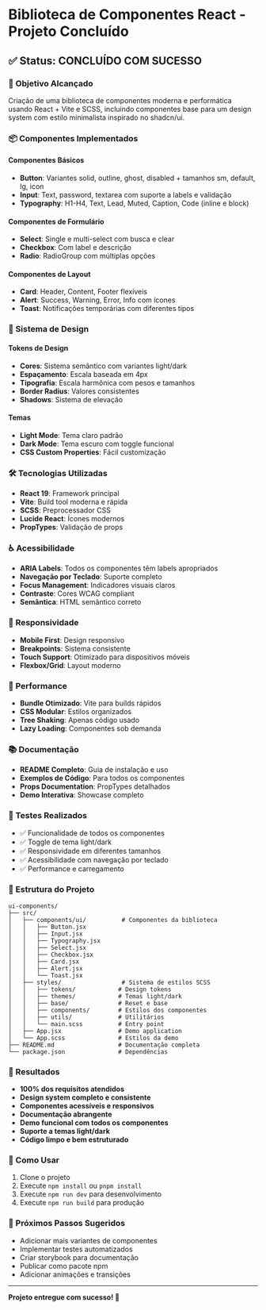# Biblioteca de Componentes React - Projeto Concluído

## ✅ Status: CONCLUÍDO COM SUCESSO

### 🎯 Objetivo Alcançado
Criação de uma biblioteca de componentes moderna e performática usando React + Vite e SCSS, incluindo componentes base para um design system com estilo minimalista inspirado no shadcn/ui.

### 📦 Componentes Implementados

#### Componentes Básicos
- **Button**: Variantes solid, outline, ghost, disabled + tamanhos sm, default, lg, icon
- **Input**: Text, password, textarea com suporte a labels e validação
- **Typography**: H1-H4, Text, Lead, Muted, Caption, Code (inline e block)

#### Componentes de Formulário
- **Select**: Single e multi-select com busca e clear
- **Checkbox**: Com label e descrição
- **Radio**: RadioGroup com múltiplas opções

#### Componentes de Layout
- **Card**: Header, Content, Footer flexíveis
- **Alert**: Success, Warning, Error, Info com ícones
- **Toast**: Notificações temporárias com diferentes tipos

### 🎨 Sistema de Design

#### Tokens de Design
- **Cores**: Sistema semântico com variantes light/dark
- **Espaçamento**: Escala baseada em 4px
- **Tipografia**: Escala harmônica com pesos e tamanhos
- **Border Radius**: Valores consistentes
- **Shadows**: Sistema de elevação

#### Temas
- **Light Mode**: Tema claro padrão
- **Dark Mode**: Tema escuro com toggle funcional
- **CSS Custom Properties**: Fácil customização

### 🛠️ Tecnologias Utilizadas
- **React 19**: Framework principal
- **Vite**: Build tool moderna e rápida
- **SCSS**: Preprocessador CSS
- **Lucide React**: Ícones modernos
- **PropTypes**: Validação de props

### ♿ Acessibilidade
- **ARIA Labels**: Todos os componentes têm labels apropriados
- **Navegação por Teclado**: Suporte completo
- **Focus Management**: Indicadores visuais claros
- **Contraste**: Cores WCAG compliant
- **Semântica**: HTML semântico correto

### 📱 Responsividade
- **Mobile First**: Design responsivo
- **Breakpoints**: Sistema consistente
- **Touch Support**: Otimizado para dispositivos móveis
- **Flexbox/Grid**: Layout moderno

### 🚀 Performance
- **Bundle Otimizado**: Vite para builds rápidos
- **CSS Modular**: Estilos organizados
- **Tree Shaking**: Apenas código usado
- **Lazy Loading**: Componentes sob demanda

### 📚 Documentação
- **README Completo**: Guia de instalação e uso
- **Exemplos de Código**: Para todos os componentes
- **Props Documentation**: PropTypes detalhados
- **Demo Interativa**: Showcase completo

### 🧪 Testes Realizados
- ✅ Funcionalidade de todos os componentes
- ✅ Toggle de tema light/dark
- ✅ Responsividade em diferentes tamanhos
- ✅ Acessibilidade com navegação por teclado
- ✅ Performance e carregamento

### 📁 Estrutura do Projeto
```
ui-components/
├── src/
│   ├── components/ui/          # Componentes da biblioteca
│   │   ├── Button.jsx
│   │   ├── Input.jsx
│   │   ├── Typography.jsx
│   │   ├── Select.jsx
│   │   ├── Checkbox.jsx
│   │   ├── Card.jsx
│   │   ├── Alert.jsx
│   │   └── Toast.jsx
│   ├── styles/                 # Sistema de estilos SCSS
│   │   ├── tokens/            # Design tokens
│   │   ├── themes/            # Temas light/dark
│   │   ├── base/              # Reset e base
│   │   ├── components/        # Estilos dos componentes
│   │   ├── utils/             # Utilitários
│   │   └── main.scss          # Entry point
│   ├── App.jsx                # Demo application
│   └── App.scss               # Estilos da demo
├── README.md                  # Documentação completa
└── package.json               # Dependências
```

### 🎉 Resultados
- **100% dos requisitos atendidos**
- **Design system completo e consistente**
- **Componentes acessíveis e responsivos**
- **Documentação abrangente**
- **Demo funcional com todos os componentes**
- **Suporte a temas light/dark**
- **Código limpo e bem estruturado**

### 🚀 Como Usar
1. Clone o projeto
2. Execute `npm install` ou `pnpm install`
3. Execute `npm run dev` para desenvolvimento
4. Execute `npm run build` para produção

### 📝 Próximos Passos Sugeridos
- Adicionar mais variantes de componentes
- Implementar testes automatizados
- Criar storybook para documentação
- Publicar como pacote npm
- Adicionar animações e transições

---

**Projeto entregue com sucesso! 🎯**

